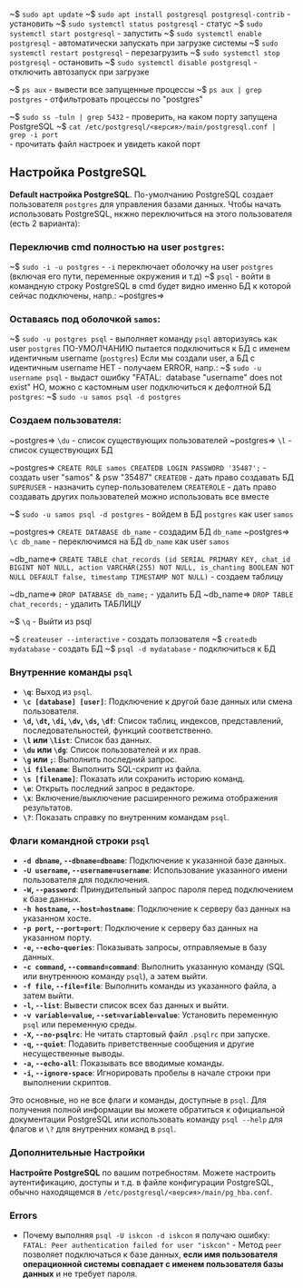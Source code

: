 
~$ `sudo apt update` 
~$ `sudo apt install postgresql postgresql-contrib`   -   установить
~$ `sudo systemctl status postgresql`   -   статус
~$ `sudo systemctl start postgresql`   -   запустить
~$ `sudo systemctl enable postgresql`  -  автоматически запускать при загрузке системы
~$ `sudo systemctl restart postgresql`  -  перезагрузить
~$ `sudo systemctl stop postgresql`       -  остановить
~$ `sudo systemctl disable postgresql`  - отключить автозапуск при загрузке

~$ `ps aux`  -  вывести все запущенные процессы
~$ `ps aux | grep postgres`  -  отфильтровать процессы по "postgres"

~$ `sudo ss -tuln | grep 5432`  -   проверить, на каком порту запущена PostgreSQL
~$ `cat /etc/postgresql/<версия>/main/postgresql.conf | grep -i port`  
					-   прочитать файл настроек и увидеть какой порт

## Настройка PostgreSQL
 **Default настройка PostgreSQL**. По-умолчанию PostgreSQL создает пользователя `postgres` для управления базами данных. Чтобы начать использовать PostgreSQL, нкжно переключиться на этого пользователя (есть 2 варианта):

### Переключив cmd полностью на user `postgres`:
~$ `sudo -i -u postgres`  -  `-i` переключает оболочку на user `postgres` 
							(включая его пути, переменные окружения и т.д)
~$ `psql`  -  войти в командную строку PostgreSQL
			в cmd будет видно именно БД к которой сейчас подключены, напр.:
			 ~postgres=>

### Oставаясь под оболочкой `samos`:
~$ `sudo -u postgres psql`  -  выполняет команду `psql` авторизуясь как user `postgres`
		ПО-УМОЛЧАНИЮ пытается подключиться к БД с именем идентичным username (`postgres`)
		Если мы создали user, а БД с идентичным username НЕТ - получаем ERROR, напр.:
		~$ `sudo -u username psql`  -   выдаст ошибку   "FATAL:  database "username" does not exist"
			НО, можно с кастомным user подключиться к дефолтной БД `postgres`:
		~$ `sudo -u samos psql -d postgres`
### Создаем пользователя:
~postgres=> `\du`  -  список существующих пользователей
~postgres=> `\l`  -  список существующих БД

~postgres=> `CREATE ROLE samos CREATEDB LOGIN PASSWORD '35487';`  -   создать user "samos" & psw "35487"
		                    `CREATEDB`       -   дать право создавать БД
		                    `SUPERUSER`     -   назначить супер-пользователем
		                     `CREATEROLE`  -   дать право создавать других пользователей
		                     можно использовать все вместе

~$ `sudo -u samos psql -d postgres`  -  войдем в БД `postgres` как user `samos`

~postgres=> `CREATE DATABASE db_name`   -   создадим БД `db_name`
~postgres=> `\c db_name`   -   переключимся на  БД `db_name` как user `samos`

~db_name=> `CREATE TABLE chat_records (id SERIAL PRIMARY KEY, chat_id BIGINT NOT NULL, action VARCHAR(255) NOT NULL, is_chanting BOOLEAN NOT NULL DEFAULT false, timestamp TIMESTAMP NOT NULL)`
	- создаем таблицу

~db_name=> `DROP DATABASE db_name;`        -   удалить БД
~db_name=> `DROP TABLE chat_records;`    -   удалить ТАБЛИЦУ


~$ `\q`   -   Выйти из psql


~$ `createuser --interactive`  -   создать ползователя
~$ `createdb mydatabase`  -   создать БД
~$ `psql -d mydatabase`  -  подключиться к БД

### Внутренние команды `psql`

- **`\q`**: Выход из `psql`.
- **`\c [database] [user]`**: Подключение к другой базе данных или смена пользователя.
- **`\d`, `\dt`, `\di`, `\dv`, `\ds`, `\df`**: Список таблиц, индексов, представлений, последовательностей, функций соответственно.
- **`\l` или `\list`**: Список баз данных.
- **`\du` или `\dg`**: Список пользователей и их прав.
- **`\g` или `;`**: Выполнить последний запрос.
- **`\i filename`**: Выполнить SQL-скрипт из файла.
- **`\s [filename]`**: Показать или сохранить историю команд.
- **`\e`**: Открыть последний запрос в редакторе.
- **`\x`**: Включение/выключение расширенного режима отображения результатов.
- **`\?`**: Показать справку по внутренним командам `psql`.

### Флаги командной строки `psql`

- **`-d dbname`, `--dbname=dbname`**: Подключение к указанной базе данных.
- **`-U username`, `--username=username`**: Использование указанного имени пользователя для подключения.
- **`-W`, `--password`**: Принудительный запрос пароля перед подключением к базе данных.
- **`-h hostname`, `--host=hostname`**: Подключение к серверу баз данных на указанном хосте.
- **`-p port`, `--port=port`**: Подключение к серверу баз данных на указанном порту.
- **`-e`, `--echo-queries`**: Показывать запросы, отправляемые в базу данных.
- **`-c command`, `--command=command`**: Выполнить указанную команду (SQL или внутреннюю команду `psql`), а затем выйти.
- **`-f file`, `--file=file`**: Выполнить команды из указанного файла, а затем выйти.
- **`-l`, `--list`**: Вывести список всех баз данных и выйти.
- **`-v variable=value`, `--set=variable=value`**: Установить переменную `psql` или переменную среды.
- **`-X`, `--no-psqlrc`**: Не читать стартовый файл `.psqlrc` при запуске.
- **`-q`, `--quiet`**: Подавить приветственные сообщения и другие несущественные выводы.
- **`-a`, `--echo-all`**: Показывать все вводимые команды.
- **`-i`, `--ignore-space`**: Игнорировать пробелы в начале строки при выполнении скриптов.

Это основные, но не все флаги и команды, доступные в `psql`. Для получения полной информации вы можете обратиться к официальной документации PostgreSQL или использовать команду `psql --help` для флагов и `\?` для внутренних команд в `psql`.

### Дополнительные Настройки

 **Настройте PostgreSQL** по вашим потребностям. Можете настроить аутентификацию, доступы и т.д. в файле конфигурации PostgreSQL, обычно находящемся в `/etc/postgresql/<версия>/main/pg_hba.conf`.


### Errors
- Почему выполняя `psql -U iskcon -d iskcon` я получаю ошибку: `FATAL: Peer authentication failed for user "iskcon"`    -     Метод `peer` позволяет подключаться к базе данных, **если имя пользователя операционной системы совпадает с именем пользователя базы данных** и не требует пароля.